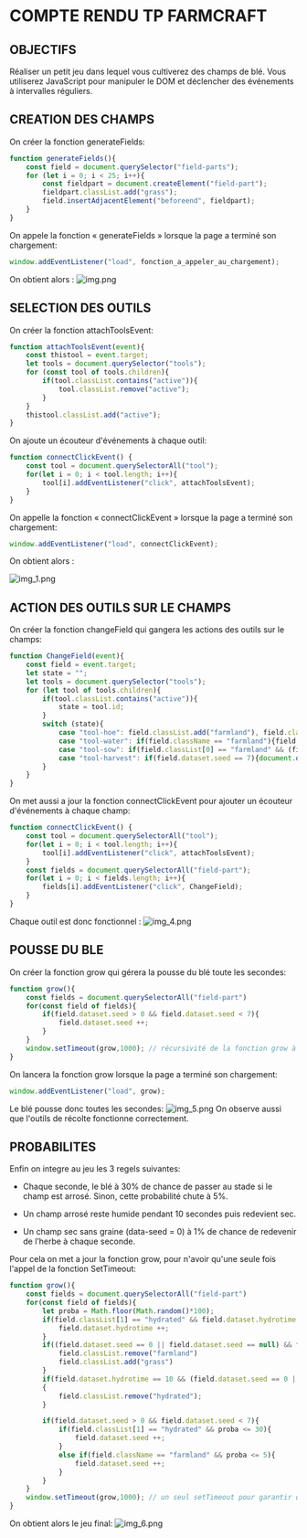 # COMPTE RENDU TP FARMCRAFT

## OBJECTIFS
Réaliser un petit jeu dans lequel vous cultiverez des champs de blé.
Vous utiliserez JavaScript pour manipuler le DOM et déclencher des événements à intervalles réguliers.

## CREATION DES CHAMPS
On créer la fonction generateFields:
```javascript
function generateFields(){
    const field = document.querySelector("field-parts");
    for (let i = 0; i < 25; i++){
        const fieldpart = document.createElement("field-part");
        fieldpart.classList.add("grass");
        field.insertAdjacentElement("beforeend", fieldpart);
    }
}
```
On appele la fonction « generateFields » lorsque la page a terminé son chargement:
```javascript
window.addEventListener("load", fonction_a_appeler_au_chargement);
```
On obtient alors :
![img.png](src/img.png)
## SELECTION DES OUTILS

On créer la fonction attachToolsEvent:
```javascript
function attachToolsEvent(event){
    const thistool = event.target;
    let tools = document.querySelector("tools");
    for (const tool of tools.children){
        if(tool.classList.contains("active")){
            tool.classList.remove("active");
        }
    }
    thistool.classList.add("active");
}
```
On ajoute un écouteur d'événements à chaque outil:
```javascript
function connectClickEvent() {
    const tool = document.querySelectorAll("tool");
    for(let i = 0; i < tool.length; i++){
        tool[i].addEventListener("click", attachToolsEvent);
    }
}
```
On appelle la fonction « connectClickEvent » lorsque la page a terminé son chargement:
```javascript
window.addEventListener("load", connectClickEvent);
``` 
On obtient alors :

![img_1.png](src/img_1.png)


## ACTION DES OUTILS SUR LE CHAMPS
On créer la fonction changeField qui gangera les actions des outils sur le champs:
```javascript
function ChangeField(event){
    const field = event.target;
    let state = "";
    let tools = document.querySelector("tools");
    for (let tool of tools.children){
        if(tool.classList.contains("active")){
            state = tool.id;
        }
        switch (state){
            case "tool-hoe": field.classList.add("farmland"), field.classList.remove("grass");break;
            case "tool-water": if(field.className == "farmland"){field.classList.add("hydrated"); field.dataset.hydrotime = 0;};break;
            case "tool-sow": if(field.classList[0] == "farmland" && (field.dataset.seed == 0 || field.dataset.seed == null)){field.dataset.seed = 1};break;
            case "tool-harvest": if(field.dataset.seed == 7){document.querySelector("#stock-wheat").innerHTML ++}; field.dataset.seed = 0; break;
        }
    }
}
```
On met aussi a jour la fonction connectClickEvent pour ajouter un écouteur d'événements à chaque champ:
```javascript
function connectClickEvent() {
    const tool = document.querySelectorAll("tool");
    for(let i = 0; i < tool.length; i++){
        tool[i].addEventListener("click", attachToolsEvent);
    }
    const fields = document.querySelectorAll("field-part");
    for(let i = 0; i < fields.length; i++){
        fields[i].addEventListener("click", ChangeField);
    }
}
```
Chaque outil est donc fonctionnel : 
![img_4.png](src/img_4.png)

## POUSSE DU BLE
On créer la fonction grow qui gérera la pousse du blé toute les secondes:
```javascript
function grow(){
    const fields = document.querySelectorAll("field-part")
    for(const field of fields){
        if(field.dataset.seed > 0 && field.dataset.seed < 7){
            field.dataset.seed ++;
        }
    }
    window.setTimeout(grow,1000); // récursivité de la fonction grow à chaque seconde
}
```
On lancera la fonction grow lorsque la page a terminé son chargement:
```javascript
window.addEventListener("load", grow);
```
Le blé pousse donc toutes les secondes:
![img_5.png](src/img_5.png)
On observe aussi que l'outils de récolte fonctionne correctement.
## PROBABILITES
Enfin on integre au jeu les 3 regels suivantes:

- Chaque seconde, le blé à 30% de chance de passer au stade si le champ est arrosé. Sinon,
cette probabilité chute à 5%.

- Un champ arrosé reste humide pendant 10 secondes puis redevient sec.

- Un champ sec sans graine (data-seed = 0) à 1% de chance de redevenir de l’herbe à chaque
seconde.

Pour cela on met a jour la fonction grow, pour n'avoir qu'une seule fois l'appel de la fonction SetTimeout:
```javascript
function grow(){
    const fields = document.querySelectorAll("field-part")
    for(const field of fields){
        let proba = Math.floor(Math.random()*100);
        if(field.classList[1] == "hydrated" && field.dataset.hydrotime < 10) {
            field.dataset.hydrotime ++;
        }
        if((field.dataset.seed == 0 || field.dataset.seed == null) && field.className == "farmland" && proba == 1){
            field.classList.remove("farmland")
            field.classList.add("grass")
        }
        if(field.dataset.hydrotime == 10 && (field.dataset.seed == 0 || field.dataset.seed == null))
        {
            field.classList.remove("hydrated");
        }

        if(field.dataset.seed > 0 && field.dataset.seed < 7){
            if(field.classList[1] == "hydrated" && proba <= 30){
                field.dataset.seed ++;
            }
            else if(field.className == "farmland" && proba <= 5){
                field.dataset.seed ++;
            }
        }
    }
    window.setTimeout(grow,1000); // un seul setTimeout pour garantir que ce soit à chaque second
}
```
On obtient alors le jeu final:
![img_6.png](src/img_6.png)
